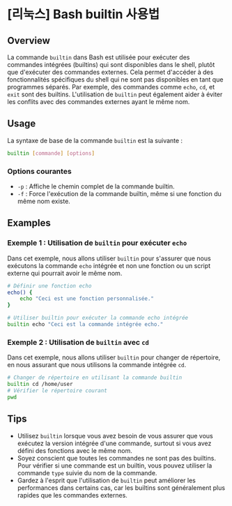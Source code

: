 # [리눅스] Bash builtin 사용법

## Overview
La commande `builtin` dans Bash est utilisée pour exécuter des commandes intégrées (builtins) qui sont disponibles dans le shell, plutôt que d'exécuter des commandes externes. Cela permet d'accéder à des fonctionnalités spécifiques du shell qui ne sont pas disponibles en tant que programmes séparés. Par exemple, des commandes comme `echo`, `cd`, et `exit` sont des builtins. L'utilisation de `builtin` peut également aider à éviter les conflits avec des commandes externes ayant le même nom.

## Usage
La syntaxe de base de la commande `builtin` est la suivante :

```bash
builtin [commande] [options]
```

### Options courantes
- `-p` : Affiche le chemin complet de la commande builtin.
- `-f` : Force l'exécution de la commande builtin, même si une fonction du même nom existe.

## Examples

### Exemple 1 : Utilisation de `builtin` pour exécuter `echo`
Dans cet exemple, nous allons utiliser `builtin` pour s'assurer que nous exécutons la commande `echo` intégrée et non une fonction ou un script externe qui pourrait avoir le même nom.

```bash
# Définir une fonction echo
echo() {
    echo "Ceci est une fonction personnalisée."
}

# Utiliser builtin pour exécuter la commande echo intégrée
builtin echo "Ceci est la commande intégrée echo."
```

### Exemple 2 : Utilisation de `builtin` avec `cd`
Dans cet exemple, nous allons utiliser `builtin` pour changer de répertoire, en nous assurant que nous utilisons la commande intégrée `cd`.

```bash
# Changer de répertoire en utilisant la commande builtin
builtin cd /home/user
# Vérifier le répertoire courant
pwd
```

## Tips
- Utilisez `builtin` lorsque vous avez besoin de vous assurer que vous exécutez la version intégrée d'une commande, surtout si vous avez défini des fonctions avec le même nom.
- Soyez conscient que toutes les commandes ne sont pas des builtins. Pour vérifier si une commande est un builtin, vous pouvez utiliser la commande `type` suivie du nom de la commande.
- Gardez à l'esprit que l'utilisation de `builtin` peut améliorer les performances dans certains cas, car les builtins sont généralement plus rapides que les commandes externes.